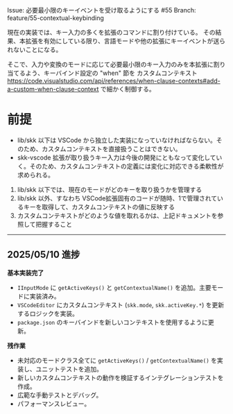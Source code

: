 Issue: 必要最小限のキーイベントを受け取るようにする #55
Branch: feature/55-contextual-keybinding

現在の実装では、キー入力の多くを拡張のコマンドに割り付けている。
その結果、本拡張を有効にしている限り、言語モードや他の拡張にキーイベントが送られないことになる。

そこで、入力や変換のモードに応じて必要最小限のキー入力のみを本拡張に割り当てるよう、キーバインド設定の "when" 節を カスタムコンテキスト https://code.visualstudio.com/api/references/when-clause-contexts#add-a-custom-when-clause-context で細かく制御する。

# 前提
* lib/skk 以下は VSCode から独立した実装になっていなければならない。そのため、カスタムコンテキストを直接扱うことはできない。
* skk-vscode 拡張が取り扱うキー入力は今後の開発にともなって変化していく。そのため、カスタムコンテキストの定義には変化に対応できる柔軟性が求められる。

1. lib/skk 以下では、現在のモードがどのキーを取り扱うかを管理する
2. lib/skk 以外、すなわち VSCode拡張固有のコードが随時、1で管理されているキーを取得して、カスタムコンテキストの値に反映する
3. カスタムコンテキストがどのような値を取れるかは、上記ドキュメントを参照して把握すること

---
## 2025/05/10 進捗

**基本実装完了**
- `IInputMode` に `getActiveKeys()` と `getContextualName()` を追加。主要モードに実装済み。
- `VSCodeEditor` にカスタムコンテキスト (`skk.mode`, `skk.activeKey.*`) を更新するロジックを実装。
- `package.json` のキーバインドを新しいコンテキストを使用するように更新。

**残作業**
- 未対応のモードクラス全てに `getActiveKeys()` / `getContextualName()` を実装し、ユニットテストを追加。
- 新しいカスタムコンテキストの動作を検証するインテグレーションテストを作成。
- 広範な手動テストとデバッグ。
- パフォーマンスレビュー。
